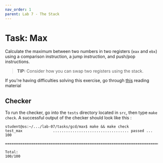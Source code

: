 ```yaml
---
nav_order: 1
parent: Lab 7 - The Stack
---
```


# Task: Max

Calculate the maximum between two numbers in two registers (`eax` and `ebx`) using a comparison instruction, a jump instruction, and push/pop instructions.

> **TIP:** Consider how you can swap two registers using the stack.

If you're having difficulties solving this exercise, go through [this](../../reading/stack.md) reading material

## Checker

To run the checker, go into the `tests` directory located in `src`, then type `make check`.
A successful output of the checker should look like this :

```console
student@os:~/.../lab-07/tasks/gcd/max$ make && make check
test_max              ................................... passed ... 100

========================================================================

Total:                                                           100/100
```
